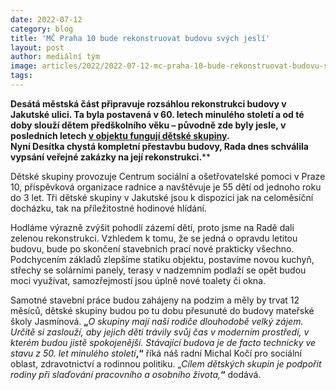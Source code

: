 ```yaml
---
date: 2022-07-12
category: blog
title: 'MČ Praha 10 bude rekonstruovat budovu svých jeslí'
layout: post
author: mediální tým
image: articles/2022/2022-07-12-mc-praha-10-bude-rekonstruovat-budovu-svych-jesli.jpg
tags:
---
```



**Desátá městská část připravuje rozsáhlou rekonstrukci budovy v Jakutské ulici. Ta byla postavená v 60. letech minulého století a od té doby slouží dětem předškolního věku – původně zde byly jesle, v posledních letech  [v objektu fungují dětské skupiny](https://csop10.cz/nase-sluzby/ostatni-sluzby/stredisko-sluzeb-pro-deti-a-rodice-detske-skupiny/jak-postupovat-v-pripade-zajmu.aspx).**  
**Nyní Desítka chystá kompletní přestavbu budovy, Rada dnes schválila vypsání veřejné zakázky na její rekonstrukci.****

Dětské skupiny provozuje Centrum sociální a ošetřovatelské pomoci v Praze 10, příspěvková organizace radnice a navštěvuje je 55 dětí od jednoho roku do 3 let. Tři dětské skupiny v Jakutské jsou k dispozici jak na celoměsíční docházku, tak na příležitostné hodinové hlídání.

Hodláme výrazně zvýšit pohodlí zázemí dětí, proto jsme na Radě dali zelenou rekonstrukci. Vzhledem k tomu, že se jedná o opravdu letitou budovu, bude po skončení stavebních prací nové prakticky všechno. Podchycením základů zlepšíme statiku objektu, postavíme novou kuchyň, střechy se solárními panely, terasy v nadzemním podlaží se opět budou moci využívat, samozřejmostí jsou úplně nové toalety či okna.

Samotné stavební práce budou zahájeny na podzim a měly by trvat 12 měsíců, dětské skupiny budou po tu dobu přesunuté do budovy mateřské školy Jasmínová.  **„**_O skupiny mají naši rodiče dlouhodobě velký zájem. Určitě si zaslouží, aby jejich děti trávily svůj čas v moderním prostředí, v kterém budou jistě spokojenější. Stávající budova je de facto technicky ve stavu z 50. let minulého století_**,“** říká náš radní Michal Kočí pro sociální oblast, zdravotnictví a rodinnou politiku. „_Cílem dětských skupin je podpořit rodiny při slaďování pracovního a osobního života,_**“** dodává.
